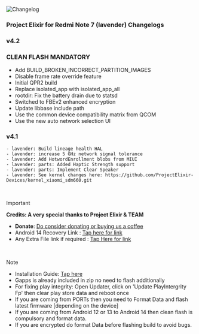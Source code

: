 ![Changelog](https://i.imgur.com/MsgqFFz.png)

### Project Elixir for Redmi Note 7 (lavender) Changelogs

### v4.2
### CLEAN FLASH MANDATORY ###
- Add BUILD_BROKEN_INCORRECT_PARTITION_IMAGES
- Disable frame rate override feature
- Initial QPR2 build
- Replace isolated_app with isolated_app_all
- rootdir: Fix the battery drain due to statsd
- Switched to FBEv2 enhanced encryption
- Update libbase include path
- Use the common device compatibility matrix from QCOM
- Use the new auto network selection UI


### v4.1
```
- lavender: Build lineage health HAL
- lavender: increase 5 GHz network signal tolerance
- lavender: Add HotwordEnrollment blobs from MIUI
- lavender: parts: Added Haptic Strength support
- lavender: parts: Implement Clear Speaker
- lavender: See kernel changes here: https://github.com/ProjectElixir-Devices/kernel_xiaomi_sdm660.git
```

<br>

> [!Important]
> **Credits: A very special thanks to Project Elixir & TEAM**
> * **Donate**: [Do consider donating or buying us a coffee](https://projectelixiros.com/donate)
> * Android 14 Recovery Link : [Tap here for link](https://projectelixiros.com/download)
> * Any Extra File link if required : [Tap Here for link](https://sourceforge.net/projects/project-elixir/files/fourteen)

<br>

> [!Note]
> * Installation Guide: [Tap here](https://projectelixiros.com/download)
> * Gapps is already included in zip no need to flash additionally
> * For fixing play integrity: Open Updater, click on 'Update PlayIntergrity Fp' then clear play store data and reboot once
> * If you are coming from PORTs then you need to Format Data and flash latest firmware [depending on the device]
> * If you are coming from Android 12 or 13 to Android 14 then clean flash is compulsory and format data.
> * If you are encrypted do format Data before flashing build to avoid bugs.
